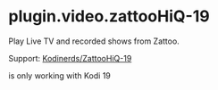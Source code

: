 # plugin.video.zattooHiQ-19


Play Live TV and recorded shows from Zattoo.

Support: [Kodinerds/ZattooHiQ-19](https://www.kodinerds.net/index.php/Thread/68785-ZattooHiQ-19/?postID=573693#post573693)

is only working with Kodi 19
